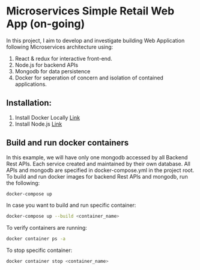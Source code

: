 # Microservices Simple Retail Web App (on-going)

In this project, I aim to develop and investigate building Web Application following Microservices architecture using:
1. React & redux for interactive front-end.
2. Node.js for backend APIs
3. Mongodb for data persistence
4. Docker for seperation of concern and isolation of contained applications.

## Installation:
1. Install Docker Locally
[Link](https://www.docker.com/get-started)
2. Install Node.js
[Link](https://nodejs.org/en/download/)

## Build and run docker containers
In this example, we will have only one mongodb accessed by all Backend Rest APIs.
Each service created and maintained by their own database.
All APIs and mongodb are specified in docker-compose.yml in the project root. 
To build and run docker images for backend Rest APIs and mongodb, run the following:
```bash
docker-compose up
```
In case you want to build and run specific container:
```bash
docker-compose up --build <container_name>
```
To verify containers are running:
```bash
docker container ps -a
```
To stop specific container:
```bash
docker container stop <container_name>
```
